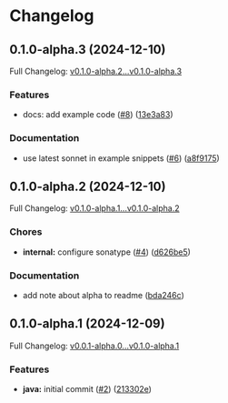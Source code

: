 # Changelog

## 0.1.0-alpha.3 (2024-12-10)

Full Changelog: [v0.1.0-alpha.2...v0.1.0-alpha.3](https://github.com/anthropics/anthropic-sdk-java/compare/v0.1.0-alpha.2...v0.1.0-alpha.3)

### Features

* docs: add example code ([#8](https://github.com/anthropics/anthropic-sdk-java/issues/8)) ([13e3a83](https://github.com/anthropics/anthropic-sdk-java/commit/13e3a83147fda14ff732481553d2e071487a453d))


### Documentation

* use latest sonnet in example snippets ([#6](https://github.com/anthropics/anthropic-sdk-java/issues/6)) ([a8f9175](https://github.com/anthropics/anthropic-sdk-java/commit/a8f91754a7ad26a8328a20dbbc4ee0051ae8aa06))

## 0.1.0-alpha.2 (2024-12-10)

Full Changelog: [v0.1.0-alpha.1...v0.1.0-alpha.2](https://github.com/anthropics/anthropic-sdk-java/compare/v0.1.0-alpha.1...v0.1.0-alpha.2)

### Chores

* **internal:** configure sonatype ([#4](https://github.com/anthropics/anthropic-sdk-java/issues/4)) ([d626be5](https://github.com/anthropics/anthropic-sdk-java/commit/d626be512503da86d9172cf1eb7ea952edeea120))


### Documentation

* add note about alpha to readme ([bda246c](https://github.com/anthropics/anthropic-sdk-java/commit/bda246c273b0c2308f15919f2ef45ee85e915a78))

## 0.1.0-alpha.1 (2024-12-09)

Full Changelog: [v0.0.1-alpha.0...v0.1.0-alpha.1](https://github.com/anthropics/anthropic-sdk-java/compare/v0.0.1-alpha.0...v0.1.0-alpha.1)

### Features

* **java:** initial commit ([#2](https://github.com/anthropics/anthropic-sdk-java/issues/2)) ([213302e](https://github.com/anthropics/anthropic-sdk-java/commit/213302eb35e90468977cb397df6bfe2d0c37ece5))
